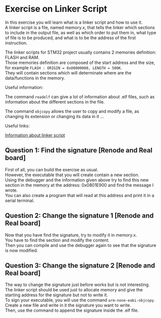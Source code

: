 # Exercise on Linker Script

In this exercise you will learn what is a linker script and how to use it.  
A linker script is a file, named memory.x, that tells the linker which sections to include in the output file, as well as which order to put them in, what type of file is to be produced, and what is to be the address of the first instruction.  

The linker scripts for STM32 project usually contains 2 memories definition: FLASH and RAM.  
Those memories definition are composed of the start address and the size, for example `FLASH : ORIGIN = 0x08000000, LENGTH = 500K`.  
They will contain sections which will determinate where are the data/functions in the memory.  

Useful information:

The command `readelf` can give a lot of information about .elf files, such as information about the different sections in the file.  

The command `objcopy` allows the user to copy and modify a file, as changing its extension or changing its data in it ...

Useful links:  

[Information about linker script](https://users.informatik.haw-hamburg.de/~krabat/FH-Labor/gnupro/5_GNUPro_Utilities/c_Using_LD/ldLinker_scripts.html)

## Question 1: Find the signature [Renode and Real board]

First of all, you can build the exercise as usual.  
However, the executable that you will create contain a new section.  
Using the debugger and the information given above try to find this new section in the memory at the address: 0x0801E900 and find the message I wrote.  
You can also create a program that will read at this address and print it in a serial terminal.  

## Question 2: Change the signature 1 [Renode and Real board]

Now that you have find the signature, try to modify it in memory.x.  
You have to find the section and modify the content.  
Then you can compile and use the debugger again to see that the signature is now modified.

## Question 3: Change the signature 2 [Renode and Real board]

The way to change the signature just before works but is not interesting.  
The linker script should be used just to allocate memory and give the starting address for the signature but not to write it.  
To sign your executable, you will use the command `arm-none-eabi-objcopy`.  
Create a new file and write in it the signature you want to write.  
Then, use the command to append the signature inside the .elf file.  
